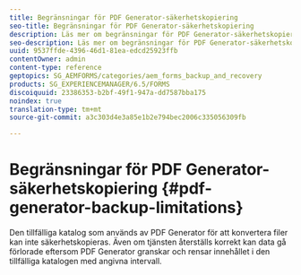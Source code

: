 ```yaml
---
title: Begränsningar för PDF Generator-säkerhetskopiering
seo-title: Begränsningar för PDF Generator-säkerhetskopiering
description: Läs mer om begränsningar för PDF Generator-säkerhetskopiering.
seo-description: Läs mer om begränsningar för PDF Generator-säkerhetskopiering.
uuid: 9537ffde-4396-46d1-81ea-edcd25923ffb
contentOwner: admin
content-type: reference
geptopics: SG_AEMFORMS/categories/aem_forms_backup_and_recovery
products: SG_EXPERIENCEMANAGER/6.5/FORMS
discoiquuid: 23386353-b2bf-49f1-947a-dd7587bba175
noindex: true
translation-type: tm+mt
source-git-commit: a3c303d4e3a85e1b2e794bec2006c335056309fb

---
```



# Begränsningar för PDF Generator-säkerhetskopiering {#pdf-generator-backup-limitations}

Den tillfälliga katalog som används av PDF Generator för att konvertera filer kan inte säkerhetskopieras. Även om tjänsten återställs korrekt kan data gå förlorade eftersom PDF Generator granskar och rensar innehållet i den tillfälliga katalogen med angivna intervall.
